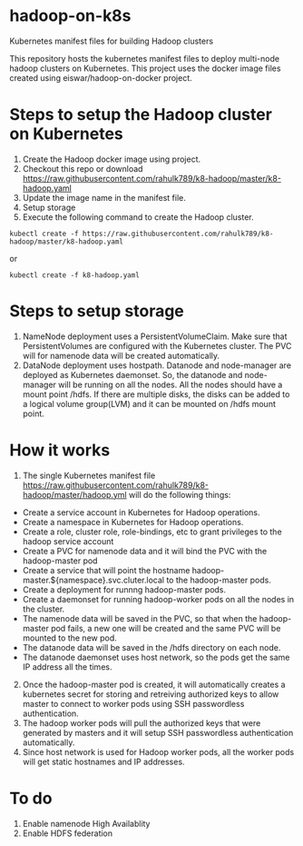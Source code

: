 # hadoop-on-k8s
Kubernetes manifest files for building Hadoop clusters

This repository hosts the kubernetes manifest files to deploy multi-node hadoop clusters on Kubernetes. This project uses the docker image files created using eiswar/hadoop-on-docker project.

# Steps to setup the Hadoop cluster on Kubernetes

1. Create the Hadoop docker image using project.
2. Checkout this repo or download https://raw.githubusercontent.com/rahulk789/k8-hadoop/master/k8-hadoop.yaml
3. Update the image name in the manifest file.
4. Setup storage
5. Execute the following command to create the Hadoop cluster.

`kubectl create -f https://raw.githubusercontent.com/rahulk789/k8-hadoop/master/k8-hadoop.yaml`

or

`kubectl create -f k8-hadoop.yaml`

# Steps to setup storage

1. NameNode deployment uses a PersistentVolumeClaim. Make sure that PersistentVolumes are configured with the Kubernetes cluster. The PVC will for namenode data will be created automatically.
2. DataNode deployment uses hostpath. Datanode and node-manager are deployed as Kubernetes daemonset. So, the datanode and node-manager will be running on all the nodes. All the nodes should have a mount point /hdfs. If there are multiple disks, the disks can be added to a logical volume group(LVM) and it can be mounted on /hdfs mount point.

# How it works

1. The single Kubernetes manifest file https://raw.githubusercontent.com/rahulk789/k8-hadoop/master/hadoop.yml will do the following things:
- Create a service account in Kubernetes for Hadoop operations.
- Create a namespace in Kubernetes for Hadoop operations.
- Create a role, cluster role, role-bindings, etc to grant privileges to the hadoop service account
- Create a PVC for namenode data and it will bind the PVC with the hadoop-master pod
- Create a service that will point the hostname hadoop-master.${namespace}.svc.cluter.local to the hadoop-master pods.
- Create a deployment for runnng hadoop-master pods.
- Create a daemonset for running hadoop-worker pods on all the nodes in the cluster.
- The namenode data will be saved in the PVC, so that when the hadoop-master pod fails, a new one will be created and the same PVC will be mounted to the new pod.
- The datanode data will be saved in the /hdfs directory on each node.
- The datanode daemonset uses host network, so the pods get the same IP address all the times.
2. Once the hadoop-master pod is created, it will automatically creates a kubernetes secret for storing and retreiving authorized keys to allow master to connect to worker pods using SSH passwordless authentication.
3. The hadoop worker pods will pull the authorized keys that were generated by masters and it will setup SSH passwordless authentication automatically.
4. Since host network is used for Hadoop worker pods, all the worker pods will get static hostnames and IP addresses.

# To do

1. Enable namenode High Availablity
2. Enable HDFS federation
